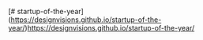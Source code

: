 [# startup-of-the-year]  
(https://designvisions.github.io/startup-of-the-year/)https://designvisions.github.io/startup-of-the-year/
